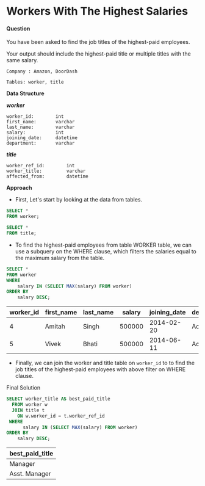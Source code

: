 # Workers With The Highest Salaries

#### Question

You have been asked to find the job titles of the highest-paid employees.

Your output should include the highest-paid title or multiple titles with the same salary.

`Company : Amazon, DoorDash`

`Tables: worker, title`

**Data Structure**

***worker***

```
worker_id:        int
first_name:       varchar
last_name:        varchar
salary:           int
joining_date:     datetime
department:       varchar
```

***title***

```
worker_ref_id:        int
worker_title:         varchar
affected_from:        datetime
```

**Approach**

- First, Let's start by looking at the data from tables. 

```sql
SELECT * 
FROM worker;

SELECT * 
FROM title;
```

- To find the highest-paid employees from table WORKER table, we can use a subquery on the WHERE clause, 
which filters the salaries equal to the maximum salary from the table.

```sql
SELECT * 
FROM worker
WHERE 
    salary IN (SELECT MAX(salary) FROM worker)
ORDER BY 
    salary DESC;
```

| worker_id | first_name | last_name | salary | joining_date | department |
| --------- | ---------- |:--------- | ------ | ------------ | ---------- |
| 4         | Amitah     | Singh     | 500000 | 2014-02-20   | Admin      |
| 5         | Vivek      | Bhati     | 500000 | 2014-06-11   | Admin      |

- Finally, we can join the worker and title table on `worker_id` to to find the job titles of the highest-paid employees with above filter on WHERE clause.

Final Solution

```sql
SELECT worker_title AS best_paid_title 
  FROM worker w
  JOIN title t
    ON w.worker_id = t.worker_ref_id
 WHERE 
      salary IN (SELECT MAX(salary) FROM worker)
ORDER BY 
    salary DESC; 
```

| best_paid_title |
| --------------- |
| Manager         |
| Asst. Manager   |
